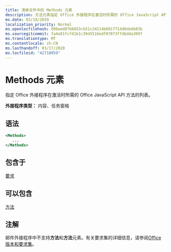 ```yaml
---
title: 清单文件中的 Methods 元素
description: 方法元素指定 Office 外接程序在激活时所需的 Office JavaScript API 方法的列表。
ms.date: 03/19/2019
localization_priority: Normal
ms.openlocfilehash: d96eed07b6853cb51c24214b6017f14d6de6b83b
ms.sourcegitcommit: fa4e81fcf41b1c39d5516edf078f3ffdbd4a3997
ms.translationtype: MT
ms.contentlocale: zh-CN
ms.lasthandoff: 03/17/2020
ms.locfileid: "42718059"
---
```

# <a name="methods-element"></a>Methods 元素

指定 Office 外接程序在激活时所需的 Office JavaScript API 方法的列表。

**外接程序类型：** 内容、任务窗格

## <a name="syntax"></a>语法

```XML
<Methods>
   ...
</Methods>
```

## <a name="contained-in"></a>包含于

[要求](requirements.md)

## <a name="can-contain"></a>可以包含

[方法](method.md)

## <a name="remarks"></a>注解

邮件外接程序中不支持**方法**和**方法**元素。有关要求集的详细信息，请参阅[Office 版本和要求集](../../develop/office-versions-and-requirement-sets.md)。
